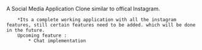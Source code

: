 A Social Media Application Clone similar to offical Instagram.

        *Its a complete working application with all the instagram features, still certain features need to be added. which will be done in the future.
        Upcoming feature : 
            * Chat implementation
        
